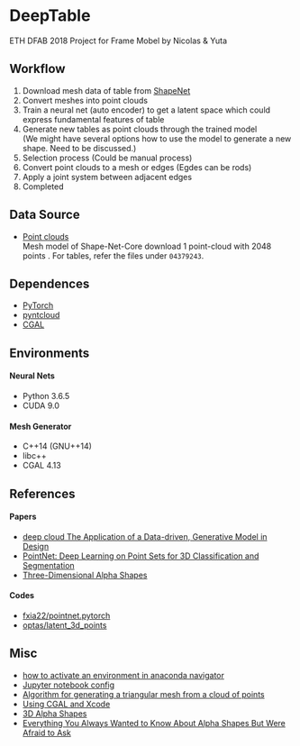 # DeepTable

ETH DFAB 2018 Project for Frame Mobel by Nicolas & Yuta


## Workflow

1. Download mesh data of table from [ShapeNet](https://www.shapenet.org/)
1. Convert meshes into point clouds
1. Train a neural net (auto encoder) to get a latent space which could express fundamental features of table
1. Generate new tables as point clouds through the trained model  
(We might have several options how to use the model to generate a new shape. Need to be discussed.)
1. Selection process (Could be manual process)
1. Convert point clouds to a mesh or edges (Egdes can be rods)
1. Apply a joint system between adjacent edges
1. Completed


## Data Source
* [Point clouds](https://www.dropbox.com/s/vmsdrae6x5xws1v/shape_net_core_uniform_samples_2048.zip)  
Mesh model of Shape-Net-Core download 1 point-cloud with 2048 points . 
For tables, refer the files under `04379243`.


## Dependences

* [PyTorch](https://pytorch.org/)
* [pyntcloud](https://github.com/daavoo/pyntcloud)  
* [CGAL](https://www.cgal.org/)


## Environments

#### Neural Nets
* Python 3.6.5
* CUDA 9.0


#### Mesh Generator
* C++14 (GNU++14)
* libc++
* CGAL 4.13


## References

#### Papers
* [deep cloud The Application of a Data-driven, Generative Model in Design](https://sites.google.com/site/artml2018/showcase/final-project)
* [PointNet: Deep Learning on Point Sets for 3D Classification and Segmentation](https://arxiv.org/abs/1612.00593)
* [Three-Dimensional Alpha Shapes](http://pub.ist.ac.at/~edels/Papers/1994-J-04-3DAlphaShapes.pdf)


#### Codes
* [fxia22/pointnet.pytorch](https://github.com/fxia22/pointnet.pytorch)
* [optas/latent_3d_points](https://github.com/optas/latent_3d_points)


## Misc
* [how to activate an environment in anaconda navigator](https://conda.io/docs/user-guide/tasks/manage-environments.html#activating-an-environment)
* [Jupyter notebook config](https://jupyter-notebook.readthedocs.io/en/stable/config.html)
* [Algorithm for generating a triangular mesh from a cloud of points](https://stackoverflow.com/questions/7879160/algorithm-for-generating-a-triangular-mesh-from-a-cloud-of-points)
* [Using CGAL and Xcode](https://3d.bk.tudelft.nl/ken/en/2016/03/16/using-cgal-and-xcode.html)
* [3D Alpha Shapes](https://doc.cgal.org/latest/Alpha_shapes_3/index.html)
* [Everything You Always Wanted to Know About Alpha Shapes But Were Afraid to Ask](http://cgm.cs.mcgill.ca/~godfried/teaching/projects97/belair/alpha.html)
